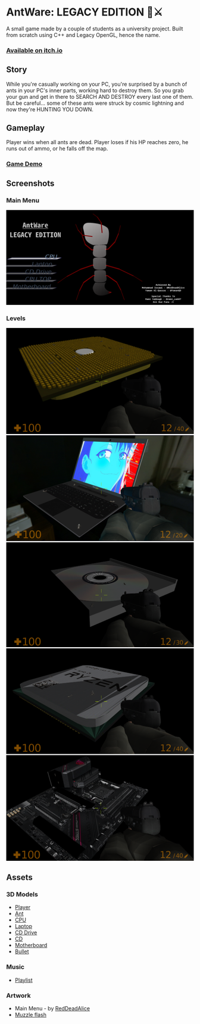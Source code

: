 
# AntWare: LEGACY EDITION 🐜⚔

A small game made by a couple of students as a university project.
Built from scratch using C++ and Legacy OpenGL, hence the name.

### [Available on itch.io](https://reddeadalice.itch.io/antware)

## Story

While you're casually working on your PC, you're surprised by a bunch of ants in your PC's inner parts, working hard to destroy them.
So you grab your gun and get in there to SEARCH AND DESTROY every last one of them.
But be careful... some of these ants were struck by cosmic lightning and now they're HUNTING YOU DOWN.

## Gameplay

Player wins when all ants are dead.
Player loses if his HP reaches zero, he runs out of ammo, or he falls off the map.

### [Game Demo](https://youtu.be/YjLi0lY-T60)


## Screenshots

### Main Menu
![Main Menu](Screenshots/main-menu.png)

### Levels
![CPU](Screenshots/cpu.png)
![Laptop](Screenshots/laptop.png)
![CD Drive](Screenshots/cd-drive.png)
![CPU Top](Screenshots/cpu-top.png)
![Motherboard](Screenshots/motherboard.png)

## Assets

### 3D Models
- [Player](https://skfb.ly/opxOo)
- [Ant](https://skfb.ly/onZFU)
- [CPU](https://skfb.ly/on9Ao)
- [Laptop](https://skfb.ly/onRBU)
- [CD Drive](https://skfb.ly/6FSsQ)
- [CD](https://skfb.ly/6SAOI)
- [Motherboard](https://skfb.ly/6VuN9)
- [Bullet](https://skfb.ly/6WOKZ)

### Music
- [Playlist](https://youtube.com/playlist?list=PLq2aS32V3IdYErNVHD19SYDd0Jw0xeJ1h)

### Artwork
- Main Menu - by [RedDeadAlice](https://github.com/RedDeadAlice)
- [Muzzle flash](https://pin.it/3HtyRTw)
